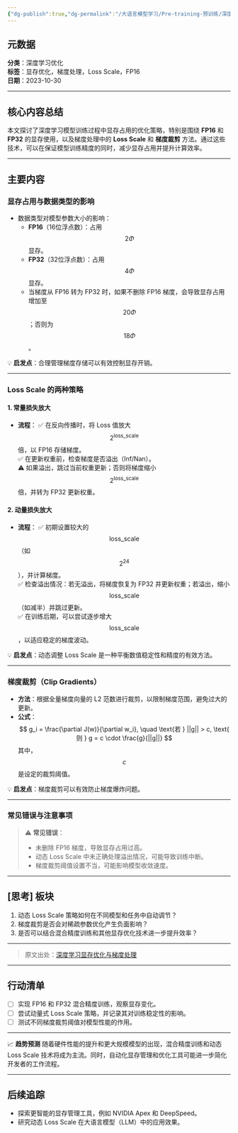 ```yaml
---
{"dg-publish":true,"dg-permalink":"/大语言模型学习/Pre-training-预训练/深度学习中的显存优化与梯度处理方法","dg-home":false,"dg-description":"在此输入笔记的描述","dg-hide":false,"dg-hide-title":false,"dg-show-backlinks":true,"dg-show-local-graph":true,"dg-show-inline-title":true,"dg-pinned":false,"dg-passphrase":"在此输入访问密码","dg-enable-mathjax":false,"dg-enable-mermaid":false,"dg-enable-uml":false,"dg-note-icon":0,"dg-enable-dataview":false,"tags":["NLP"],"permalink":"/大语言模型学习/Pre-training-预训练/深度学习中的显存优化与梯度处理方法/","dgShowBacklinks":true,"dgShowLocalGraph":true,"dgShowInlineTitle":true,"dgPassFrontmatter":true,"noteIcon":0,"created":"2025-04-10T17:50:30.815+08:00","updated":"2025-04-10T17:52:06.527+08:00"}
---
```




## 元数据
**分类**：深度学习优化  
**标签**：显存优化，梯度处理，Loss Scale，FP16  
**日期**：2023-10-30  

---



## 核心内容总结
本文探讨了深度学习模型训练过程中显存占用的优化策略，特别是围绕 **FP16** 和 **FP32** 的显存使用，以及梯度处理中的 **Loss Scale** 和 **梯度裁剪** 方法。通过这些技术，可以在保证模型训练精度的同时，减少显存占用并提升计算效率。

---



## 主要内容

### 显存占用与数据类型的影响
- 数据类型对模型参数大小的影响：
  - **FP16**（16位浮点数）：占用 $$2\Phi$$ 显存。
  - **FP32**（32位浮点数）：占用 $$4\Phi$$ 显存。
  - 当梯度从 FP16 转为 FP32 时，如果不删除 FP16 梯度，会导致显存占用增加至 $$20\Phi$$；否则为 $$18\Phi$$。

💡 **启发点**：合理管理梯度存储可以有效控制显存开销。

---


### Loss Scale 的两种策略

#### 1. **常量损失放大**
- **流程**：
  ✅ 在反向传播时，将 Loss 值放大 $$2^{\text{loss\_scale}}$$ 倍，以 FP16 存储梯度。  
  ✅ 在更新权重前，检查梯度是否溢出（Inf/Nan）。  
  ⚠ 如果溢出，跳过当前权重更新；否则将梯度缩小 $$2^{\text{loss\_scale}}$$ 倍，并转为 FP32 更新权重。


#### 2. **动量损失放大**
- **流程**：
  ✅ 初期设置较大的 $$\text{loss\_scale}$$（如 $$2^{24}$$），并计算梯度。  
  ✅ 检查溢出情况：若无溢出，将梯度恢复为 FP32 并更新权重；若溢出，缩小 $$\text{loss\_scale}$$（如减半）并跳过更新。  
  ✅ 在训练后期，可以尝试逐步增大 $$\text{loss\_scale}$$，以适应稳定的梯度波动。

💡 **启发点**：动态调整 Loss Scale 是一种平衡数值稳定性和精度的有效方法。

---


### 梯度裁剪（Clip Gradients）
- **方法**：根据全量梯度向量的 L2 范数进行裁剪，以限制梯度范围，避免过大的更新。  
- **公式**：
  $$
  g_i = \frac{\partial J(w)}{\partial w_i}, \quad \text{若 } ||g|| > c, \text{ 则 } g = c \cdot \frac{g}{||g||}
  $$
  其中，$$c$$ 是设定的裁剪阈值。

💡 **启发点**：梯度裁剪可以有效防止梯度爆炸问题。

---


### 常见错误与注意事项
> ⚠ **常见错误**：
> - 未删除 FP16 梯度，导致显存占用过高。
> - 动态 Loss Scale 中未正确处理溢出情况，可能导致训练中断。
> - 梯度裁剪阈值设置不当，可能影响模型收敛速度。

---



## [思考] 板块
1. 动态 Loss Scale 策略如何在不同模型和任务中自动调节？
2. 梯度裁剪是否会对稀疏参数优化产生负面影响？
3. 是否可以结合混合精度训练和其他显存优化技术进一步提升效率？

---

> 原文出处：[深度学习显存优化与梯度处理](#)

---



## 行动清单
- [ ] 实现 FP16 和 FP32 混合精度训练，观察显存变化。
- [ ] 尝试动量式 Loss Scale 策略，并记录其对训练稳定性的影响。
- [ ] 测试不同梯度裁剪阈值对模型性能的作用。

---

📈 **趋势预测**
随着硬件性能的提升和更大规模模型的出现，混合精度训练和动态 Loss Scale 技术将成为主流。同时，自动化显存管理和优化工具可能进一步简化开发者的工作流程。

---



## 后续追踪
- 探索更智能的显存管理工具，例如 NVIDIA Apex 和 DeepSpeed。
- 研究动态 Loss Scale 在大语言模型（LLM）中的应用效果。

